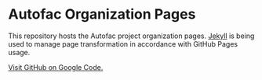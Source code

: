 # Autofac Organization Pages

This repository hosts the Autofac project organization pages. [Jekyll](https://github.com/mojombo/jekyll) is being used to manage page transformation in accordance with GitHub Pages usage.

[Visit GitHub on Google Code.](https://autofac.googlecode.com)